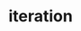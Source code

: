 # iteration
<!DOCTYPE html>
<html lang="en">
<head>
    <meta charset="UTF-8">
    <meta name="viewport" content="width=device-width, initial-scale=1.0">
    <title>iteration methods</title>
</head>
<body>
    <script>
        // array sort
         
        // sort()

         //let a=[6,8,1,9,0];
         //console.log(a.sort());
         //console.log(a.reverse());
         //let b=["yagna","rishi","doddapuneni","prathyusha"];
         //console.log(b.sort());
        //console.log(b.reverse());

        // comparing function
        // callback
        // function hello1(a){
        // alert(a)
           
        // }
        // function hello(a,b){
        //     return a+b;
        // }
        // let out=hello(2,3);
        // hello1(5)

        // let a=[6,8,1,9,0];
        // console.log(a.sort());
        // function hello(a,b){
        //     return a-b;
        // }

        // array iteration
        // array forEach()
    //     let a=[6,8,1,9,0];
    //     console.log(a);
    //    let b=a.forEach(prathyu);
    //    function prathyu(a,b,c){
    //     console.log(a);
    //     console.log(b);
    //     console.log(c);
        
    //    }

    // array map()
    // let a=[3,6,9,2,5,7];
    // console.log(a);
    // let b=a.map(prathyu);
    // function prathyu(a){
    //     return a*2;
    // }
    // console.log(b);

    // array filter()
    //  let a=[3,6,9,2,5,7];
    // console.log(a);
    // let b=a.filter(prathyu);
    // function prathyu(a){
    //     return a%2==0;
    // }
    // console.log(b);

    // array reduce()
    //  let a=[3,6,9,2,5,7];
    // console.log(a);
    // let b=a.reduce(prathyu);
    // function prathyu(total,a,b,c){
    //     return total+a;
    // }
    // console.log(b);

    // array every()
    // let a=[5,7,2,4,8,6,3];
    // console.log(a);
    // let b=a.every(prathyu);
    // function prathyu(a,b,c){
    //     return a>7;
    // }
    // console.log(b);

    // array some()
    // let a=[5,7,2,4,8,6,3];
    // console.log(a);
    // let b=a.some(prathyu);
    // function prathyu(a,b,c){
    //     return a>7;
    // }
    // console.log(b);

    // array find()
    // let a=[5,7,2,4,8,6,3];
    // console.log(a);
    // let b=a.find(prathyu);
    // function prathyu(a,b,c){
    //     return b>4;
    // }
    // console.log(b);

    // array find()
    // let a=[5,7,2,4,8,6,3];
    // console.log(a);
    // let b=a.findIndex(prathyu);
    // function achu(a,b,c){
    //     return b>3;
    // }
    // console.log(b);



    // array index()
    let a=[5,7,2,4,8,6,3];
    console.log(a);
    let b=a.indexOf(7);
    console.log(b);

    let c=a.lastIndexOf(3);
    console.log(c);


   




       
        // task-1
        // let a=[1,5,7,6,4,2,3,7,8,3];
        // console.log(a);
        // let b=a.map(hello);
        // function hello(a,b,c){
        //     return a*2;
        // }
        // console.log(b);
        
        // -------------------------------------------

        // task-2
        // let a=[undefined,2,undefined,4,undefined,6,undefined];
        // console.log(a);
        // let b=a.filter(hello);
        // function hello(a,b,c){
        //     return a%2==0;
        // }
        // console.log(b);
// --------------------------------------------------------

// task-3

// let a=[1,2,3,5,9];
// console.log(a);
// c=0;
// for(i=0;i<a.length;i++){
//     c+=a[i]
// }
// console.log(c);

// ----------------------------------------

// task-4
// let a=[[2,1],[8,6],[9,4]];
// let b=[];

// for(i=0;i<a.length;i++){
//     let c=[];
//     for(j=0;j<a[i].length;j++){
//         if(a[i][j]>b){
//             b=(a[i][j])
//             c.push(b)
//         }
//     }
//     console.log(c);
   
// }
// -------------------------------------------------

// task-5

// let a=[30,60,45,36,93,49,28,37];
// let b=[];
// for(i=0;i<a.length;i++){
//     if(a[i]>b){
//         b=a[i]
//     }
// }
// console.log(b);

// ----------------------------------------------

// task-6

// let a=[25,67,4,34,87,95,6,3];
// let b=[];
// for(i=0;i<a.length;i++){
//     if(i%2==0){
//        b+=a[i]+",";
//     }
// }
// console.log(b);






    </script>
</body>
</html>
